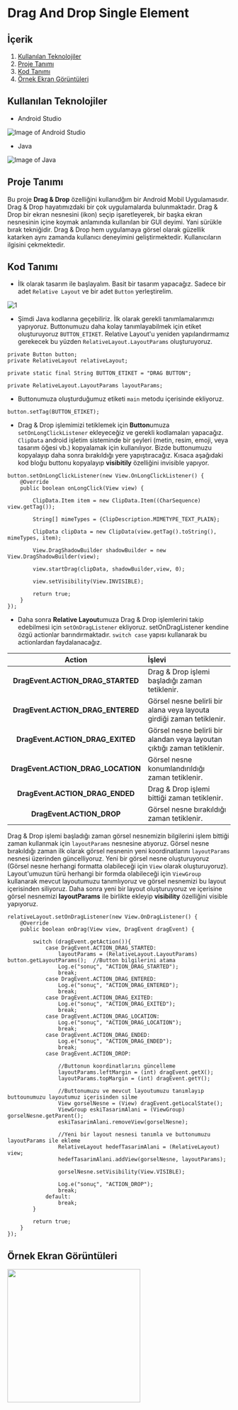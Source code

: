 # Drag And Drop Single Element

## İçerik

1. [Kullanılan Teknolojiler](https://github.com/mehmetaydintr/Drag_And_Drop_Single_Element/blob/main/README.md#kullan%C4%B1lan-teknolojiler)
2. [Proje Tanımı](https://github.com/mehmetaydintr/Drag_And_Drop_Single_Element/blob/main/README.md#proje-tan%C4%B1m%C4%B1)
3. [Kod Tanımı](https://github.com/mehmetaydintr/Drag_And_Drop_Single_Element/blob/main/README.md#proje-tan%C4%B1m%C4%B1)
4. [Örnek Ekran Görüntüleri](https://github.com/mehmetaydintr/Drag_And_Drop_Single_Element/blob/main/README.md#%C3%B6rnek-ekran-g%C3%B6r%C3%BCnt%C3%BCleri)


## Kullanılan Teknolojiler

  + Android Studio

![Image of Android Studio](https://www.xda-developers.com/files/2017/04/android-studio-logo.png)

  + Java

![Image of Java](https://yazilimamelesi.files.wordpress.com/2013/03/java_logo.jpg)


## Proje Tanımı

Bu proje **Drag & Drop** özelliğini kullanıdğım bir Android Mobil Uygulamasıdır. Drag & Drop hayatımızdaki bir çok uygulamalarda bulunmaktadır. Drag & Drop bir ekran nesnesini (ikon) seçip işaretleyerek, bir başka ekran nesnesinin içine koymak anlamında kullanılan bir GUI deyimi. Yani sürükle bırak tekniğidir. Drag & Drop hem uygulamaya görsel olarak güzellik katarken aynı zamanda kullanıcı deneyimini geliştirmektedir. Kullanıcıların ilgisini çekmektedir.

## Kod Tanımı

+ İlk olarak tasarım ile başlayalım. Basit bir tasarım yapacağız. Sadece bir adet `Relative Layout` ve bir adet `Button` yerleştirelim.

![1](https://user-images.githubusercontent.com/37263322/118358458-7ef30400-b587-11eb-90a6-def814dde5fd.png)

+ Şimdi Java kodlarına geçebiliriz. İlk olarak gerekli tanımlamalarımızı yapıyoruz. Buttonumuzu daha kolay tanımlayabilmek için etiket oluşturuyoruz `BUTTON_ETIKET`. Relative Layout'u yeniden yapılandırmamız gerekecek bu yüzden `RelativeLayout.LayoutParams` oluşturuyoruz.

```
private Button button;
private RelativeLayout relativeLayout;

private static final String BUTTON_ETIKET = "DRAG BUTTON";

private RelativeLayout.LayoutParams layoutParams;
```

+ Buttonumuza oluşturduğumuz etiketi `main` metodu içerisinde ekliyoruz.

```
button.setTag(BUTTON_ETIKET);
```

+ Drag & Drop işlemimizi tetiklemek için **Button**umuza `setOnLongClickListener` ekleyeceğiz ve gerekli kodlamaları yapacağız. `ClipData` android işletim sisteminde bir şeyleri (metin, resim, emoji, veya tasarım öğesi vb.) kopyalamak için kullanılıyor. Bizde buttonumuzu kopyalayıp daha sonra bırakıldığı yere yapıştıracağız. Kısaca aşağıdaki kod bloğu buttonu kopyalayıp **visibitily** özelliğini invisible yapıyor.

```
button.setOnLongClickListener(new View.OnLongClickListener() {
    @Override
    public boolean onLongClick(View view) {

        ClipData.Item item = new ClipData.Item((CharSequence) view.getTag());

        String[] mimeTypes = {ClipDescription.MIMETYPE_TEXT_PLAIN};

        ClipData clipData = new ClipData(view.getTag().toString(), mimeTypes, item);

        View.DragShadowBuilder shadowBuilder = new View.DragShadowBuilder(view);

        view.startDrag(clipData, shadowBuilder,view, 0);

        view.setVisibility(View.INVISIBLE);

        return true;
    }
});
```

+ Daha sonra **Relative Layout**umuza  Drag & Drop işlemlerini takip edebilmesi için `setOnDragListener` ekliyoruz. setOnDragListener kendine özgü actionlar barındırmaktadır. `switch case` yapısı kullanarak bu actionlardan faydalanacağız.

| Action | İşlevi |
|    :---:     |     :---       |
| **DragEvent.ACTION_DRAG_STARTED** | Drag & Drop işlemi başladığı zaman tetiklenir. |
| **DragEvent.ACTION_DRAG_ENTERED** | Görsel nesne belirli bir alana veya layouta girdiği zaman tetiklenir. |
| **DragEvent.ACTION_DRAG_EXITED** | Görsel nesne belirli bir alandan veya layoutan çıktığı zaman tetiklenir. |
| **DragEvent.ACTION_DRAG_LOCATION** | Görsel nesne konumlandırıldığı zaman tetiklenir. |
| **DragEvent.ACTION_DRAG_ENDED** | Drag & Drop işlemi bittiği zaman tetiklenir. |
| **DragEvent.ACTION_DROP** | Görsel nesne bırakıldığı zaman tetiklenir. |

Drag & Drop işlemi başladığı zaman görsel nesnemizin bilgilerini işlem bittiği zaman kullanmak için `layoutParams` nesnesine atıyoruz. Görsel nesne bırakıldığı zaman ilk olarak görsel nesnenin yeni koordinatlarını `layoutParams` nesnesi üzerinden güncelliyoruz. Yeni bir görsel nesne oluşturuyoruz (Görsel nesne herhangi formatta olabileceği için `View` olarak oluşturuyoruz). Layout'umuzun türü herhangi bir formda olabileceği için `ViewGroup` kullanarak mevcut layoutumuzu tanımlıyoruz ve görsel nesnemizi bu layout içerisinden siliyoruz. Daha sonra yeni bir layout oluşturuyoruz ve içerisine görsel nesnemizi **layoutParams** ile birlikte ekleyip **visibility** özelliğini visible yapıyoruz.

```
relativeLayout.setOnDragListener(new View.OnDragListener() {
    @Override
    public boolean onDrag(View view, DragEvent dragEvent) {

        switch (dragEvent.getAction()){
            case DragEvent.ACTION_DRAG_STARTED:
                layoutParams = (RelativeLayout.LayoutParams) button.getLayoutParams();  //Button bilgilerini atama
                Log.e("sonuç", "ACTION_DRAG_STARTED");
                break;
            case DragEvent.ACTION_DRAG_ENTERED:
                Log.e("sonuç", "ACTION_DRAG_ENTERED");
                break;
            case DragEvent.ACTION_DRAG_EXITED:
                Log.e("sonuç", "ACTION_DRAG_EXITED");
                break;
            case DragEvent.ACTION_DRAG_LOCATION:
                Log.e("sonuç", "ACTION_DRAG_LOCATION");
                break;
            case DragEvent.ACTION_DRAG_ENDED:
                Log.e("sonuç", "ACTION_DRAG_ENDED");
                break;
            case DragEvent.ACTION_DROP:
                
                //Buttonun koordinatlarını güncelleme
                layoutParams.leftMargin = (int) dragEvent.getX();
                layoutParams.topMargin = (int) dragEvent.getY();

                //Buttonumuzu ve mevcut layoutumuzu tanımlayıp buttounumuzu layoutumuz içerisinden silme
                View gorselNesne = (View) dragEvent.getLocalState();
                ViewGroup eskiTasarimAlani = (ViewGroup) gorselNesne.getParent();
                eskiTasarimAlani.removeView(gorselNesne);
                
                //Yeni bir layout nesnesi tanımla ve buttonumuzu layoutParams ile ekleme
                RelativeLayout hedefTasarimAlani = (RelativeLayout) view;
                hedefTasarimAlani.addView(gorselNesne, layoutParams);

                gorselNesne.setVisibility(View.VISIBLE);

                Log.e("sonuç", "ACTION_DROP");
                break;
            default:
                break;
        }

        return true;
    }
});
```

## Örnek Ekran Görüntüleri

<img src="https://user-images.githubusercontent.com/37263322/118359664-2e7ea500-b58d-11eb-9c26-10582af6fd47.gif" width="300">

